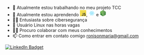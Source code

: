 - 🔭 Atualmente estou trabalhando no meu projeto TCC
- 🌱 Atualmente estou aprendendo <img alt="JS" title="JavaScript" width="20px" src="https://raw.githubusercontent.com/github/explore/master/topics/javascript/javascript.png">, <img alt="JS" title="ReactJS" width="20px" src="https://raw.githubusercontent.com/github/explore/master/topics/react/react.png"> e <img alt="JS" title="Node.JS" width="20px" src="https://raw.githubusercontent.com/github/explore/master/topics/nodejs/nodejs.png">
- 🕵️‍♂️ Entusiasta sobre cibersegurança
- 🐧 Usuário Linux nas horas vagas
- 👨‍💻 Procuro colaborar com meus conhecimentos
- 📫 Como entrar em contato comigo ronisonmaria@gmail.com

[![LinkedIn Badget](https://img.shields.io/badge/LinkedIn-0077B5?style=for-the-badge&logo=linkedin&logoColor=white&link=https://www.linkedin.com/in/karine-ballardin)](https://www.linkedin.com/in/ronison-matos)



